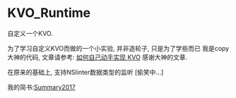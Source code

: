 # KVO_Runtime
自定义一个KVO.

为了学习自定义KVO而做的一个小实验,  并非造轮子, 只是为了学些而已
 我是copy大神的代码, 文章请参考: [如何自己动手实现 KVO](http://www.cocoachina.com/ios/20150313/11321.html)
 感谢大神的文章.
 
 
 在原来的基础上, 支持NSIinter数据类型的监听 [偷笑中...]
 
 我的简书:[Summary2017](https://www.jianshu.com/p/c0e611fc0548)


